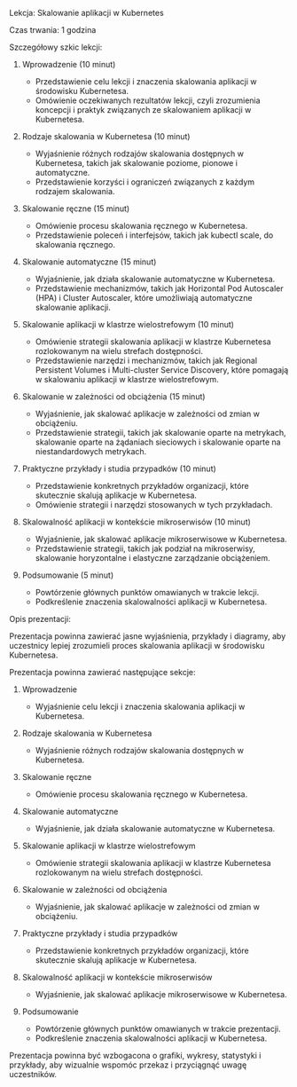 
Lekcja: Skalowanie aplikacji w Kubernetes

Czas trwania: 1 godzina

Szczegółowy szkic lekcji:

1. Wprowadzenie (10 minut)
   - Przedstawienie celu lekcji i znaczenia skalowania aplikacji w środowisku Kubernetesa.
   - Omówienie oczekiwanych rezultatów lekcji, czyli zrozumienia koncepcji i praktyk związanych ze skalowaniem aplikacji w Kubernetesa.

2. Rodzaje skalowania w Kubernetesa (10 minut)
   - Wyjaśnienie różnych rodzajów skalowania dostępnych w Kubernetesa, takich jak skalowanie poziome, pionowe i automatyczne.
   - Przedstawienie korzyści i ograniczeń związanych z każdym rodzajem skalowania.

3. Skalowanie ręczne (15 minut)
   - Omówienie procesu skalowania ręcznego w Kubernetesa.
   - Przedstawienie poleceń i interfejsów, takich jak kubectl scale, do skalowania ręcznego.

4. Skalowanie automatyczne (15 minut)
   - Wyjaśnienie, jak działa skalowanie automatyczne w Kubernetesa.
   - Przedstawienie mechanizmów, takich jak Horizontal Pod Autoscaler (HPA) i Cluster Autoscaler, które umożliwiają automatyczne skalowanie aplikacji.

5. Skalowanie aplikacji w klastrze wielostrefowym (10 minut)
   - Omówienie strategii skalowania aplikacji w klastrze Kubernetesa rozlokowanym na wielu strefach dostępności.
   - Przedstawienie narzędzi i mechanizmów, takich jak Regional Persistent Volumes i Multi-cluster Service Discovery, które pomagają w skalowaniu aplikacji w klastrze wielostrefowym.

6. Skalowanie w zależności od obciążenia (15 minut)
   - Wyjaśnienie, jak skalować aplikacje w zależności od zmian w obciążeniu.
   - Przedstawienie strategii, takich jak skalowanie oparte na metrykach, skalowanie oparte na żądaniach sieciowych i skalowanie oparte na niestandardowych metrykach.

7. Praktyczne przykłady i studia przypadków (10 minut)
   - Przedstawienie konkretnych przykładów organizacji, które skutecznie skalują aplikacje w Kubernetesa.
   - Omówienie strategii i narzędzi stosowanych w tych przykładach.

8. Skalowalność aplikacji w kontekście mikroserwisów (10 minut)
   - Wyjaśnienie, jak skalować aplikacje mikroserwisowe w Kubernetesa.
   - Przedstawienie strategii, takich jak podział na mikroserwisy, skalowanie horyzontalne i elastyczne zarządzanie obciążeniem.

9. Podsumowanie (5 minut)
   - Powtórzenie głównych punktów omawianych w trakcie lekcji.
   - Podkreślenie znaczenia skalowalności aplikacji w Kubernetesa.

Opis prezentacji:

Prezentacja powinna zawierać jasne wyjaśnienia, przykłady i diagramy, aby uczestnicy lepiej zrozumieli proces skalowania aplikacji w środowisku Kubernetesa.

Prezentacja powinna zawierać następujące sekcje:

1. Wprowadzenie
   - Wyjaśnienie celu lekcji i znaczenia skalowania aplikacji w Kubernetesa.

2. Rodzaje skalowania w Kubernetesa
   - Wyjaśnienie różnych rodzajów skalowania dostępnych w Kubernetesa.

3. Skalowanie ręczne
   - Omówienie procesu skalowania ręcznego w Kubernetesa.

4. Skalowanie automatyczne
   - Wyjaśnienie, jak działa skalowanie automatyczne w Kubernetesa.

5. Skalowanie aplikacji w klastrze wielostrefowym
   - Omówienie strategii skalowania aplikacji w klastrze Kubernetesa rozlokowanym na wielu strefach dostępności.

6. Skalowanie w zależności od obciążenia
   - Wyjaśnienie, jak skalować aplikacje w zależności od zmian w obciążeniu.

7. Praktyczne przykłady i studia przypadków
   - Przedstawienie konkretnych przykładów organizacji, które skutecznie skalują aplikacje w Kubernetesa.

8. Skalowalność aplikacji w kontekście mikroserwisów
   - Wyjaśnienie, jak skalować aplikacje mikroserwisowe w Kubernetesa.

9. Podsumowanie
   - Powtórzenie głównych punktów omawianych w trakcie prezentacji.
   - Podkreślenie znaczenia skalowalności aplikacji w Kubernetesa.

Prezentacja powinna być wzbogacona o grafiki, wykresy, statystyki i przykłady, aby wizualnie wspomóc przekaz i przyciągnąć uwagę uczestników.
